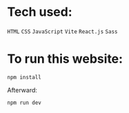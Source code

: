 # Tech used:

`HTML` `CSS` `JavaScript` `Vite` `React.js` `Sass`

# To run this website:

`npm install`

Afterward:

`npm run dev`
